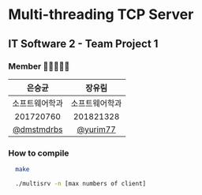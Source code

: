 # Multi-threading TCP Server
## IT Software 2 - Team Project 1

### Member 👨🏼‍🤝‍👨🏼

|은승균|장유림|                  
| :----: | :----: |
| 소프트웨어학과 | 소프트웨어학과 | 
| 201720760 | 201821328 |
|        [@dmstmdrbs](https://github.com/dmstmdrbs)        |       [@yurim77](https://github.com/yurim77)        |


### How to compile
```sh
  make  

  ./multisrv -n [max numbers of client]
  
```
